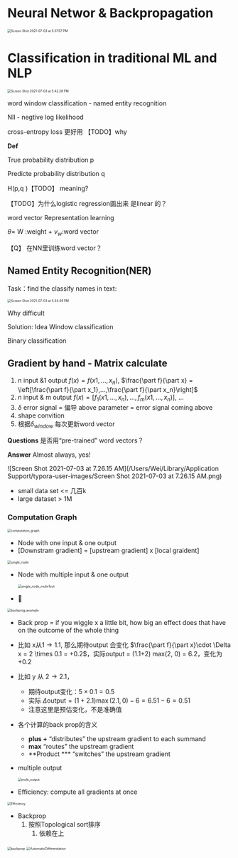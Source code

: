 # Neural Networ & Backpropagation



<img src="/Users/Wei/Library/Application Support/typora-user-images/Screen Shot 2021-07-03 at 5.37.57 PM.png" alt="Screen Shot 2021-07-03 at 5.37.57 PM" style="zoom:50%;" />

# Classification in traditional ML and NLP

<img src="/Users/Wei/Library/Application Support/typora-user-images/Screen Shot 2021-07-03 at 5.42.28 PM.png" alt="Screen Shot 2021-07-03 at 5.42.28 PM" style="zoom:50%;" />

word window classification - named entity recognition 

Nll - negtive log likelihood

cross-entropy loss 更好用 【TODO】why

**Def**

True probability distribution p

Predicte probability distribution q

H(p,q )【TODO】 meaning?

【TODO】为什么logistic regression画出来 是linear 的？

word vector Representation learning 

$\theta$= W :weight + $v_w$:word vector

【Q】 在NN里训练word vector？



## Named Entity Recognition(NER)

Task：find the classify names in text:

<img src="/Users/Wei/Library/Application Support/typora-user-images/Screen Shot 2021-07-03 at 5.44.49 PM.png" alt="Screen Shot 2021-07-03 at 5.44.49 PM" style="zoom:50%;" />

Why difficult 

Solution: Idea Window classification

Binary classification









## Gradient by hand - Matrix calculate 





1. n input &1 output $f(x) = f(x1, ..., x_n)$, $\frac{\part f}{\part x} = \left[\frac{\part f}{\part x_1},...,\frac{\part f}{\part x_n}\right]$
2. n input & m output $f(x) = [f_1(x1, ..., x_n),...,f_m(x1, ..., x_n)]$, ...
3. $\delta$ error signal = 偏导 above parameter = error signal coming above
4. shape convition 
5. 根据$\delta_{window}$ 每次更新word vector

**Questions** 是否用“pre-trained” word vectors？

**Answer** Almost always, yes!

![Screen Shot 2021-07-03 at 7.26.15 AM](/Users/Wei/Library/Application Support/typora-user-images/Screen Shot 2021-07-03 at 7.26.15 AM.png)

- small data set <= 几百k
- large dataset > 1M



### Computation Graph

<img src="/Users/Wei/Documents/NLP/NLP/NN/computation_graph.png" alt="computation_graph" style="zoom:50%;" />

- Node with one input & one output
- [Downstram gradient] = [upstream gradient] x [local graident]

<img src="/Users/Wei/Documents/NLP/NLP/NN/single_node_1in1out.png" alt="single_node" style="zoom:50%;" />

- Node with multiple input & one output 

  <img src="/Users/Wei/Documents/NLP/NLP/NN/single_node_mulin1out.png" alt="single_node_mulin1out" style="zoom:50%;" />

- 🌰

<img src="/Users/Wei/Documents/NLP/NLP/NN/backprog_example.png" alt="backprog_example" style="zoom:50%;" />

- Back prop = if you wiggle x a little bit, how big an effect does that have on the outcome of the whole thing

- 比如 x从$1\rightarrow 1.1$, 那么期待output 会变化 $\frac{\part f}{\part x}\cdot \Delta x = 2 \times 0.1 = +0.2$，实际output = (1.1+2) max(2, 0) = 6.2，变化为 $+0.2$

- 比如 y 从 $2\rightarrow 2.1$，

  - 期待output变化：$5\times 0.1 = 0.5$
  - 实际 $\Delta \text{output} = (1 + 2.1)\max(2.1, 0) - 6= 6.51 - 6 = 0.51$
  - 注意这里是预估变化，不是准确值

- 各个计算的back prop的含义

  - **plus +**  “distributes” the upstream gradient to each summand
  - **max** “routes” the upstream gradient
  - **Product *** “switches” the upstream gradient

- multiple output

  <img src="/Users/Wei/Documents/NLP/NLP/NN/multi_output.png" alt="multi_output" style="zoom:50%;" />

- Efficiency: compute all gradients at once

<img src="/Users/Wei/Documents/NLP/NLP/NN/Efficiency.png" alt="Efficiency" style="zoom:50%;" />

- Backprop
  1. 按照Topological sort排序
     1. 依赖在上

<img src="/Users/Wei/Documents/NLP/NLP/NN/backprop.png" alt="backprop" style="zoom:50%;" />

<img src="/Users/Wei/Documents/NLP/NLP/NN/AutomaticDifferentiation.png" alt="AutomaticDifferentiation" style="zoom:50%;" />

